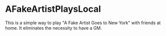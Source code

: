 # AFakeArtistPlaysLocal
This is a simple way to play "A Fake Artist Goes to New York" with friends at home. It eliminates the necessity to have a GM.
